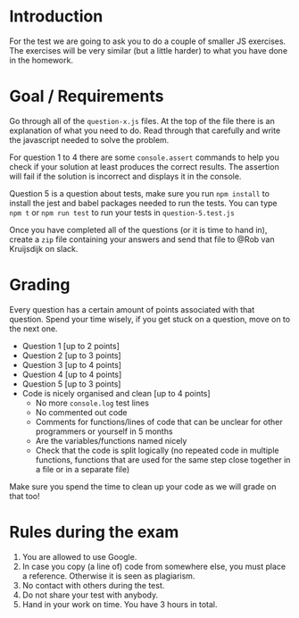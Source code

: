 # Introduction

For the test we are going to ask you to do a couple of smaller JS exercises. The exercises will be very similar (but a little harder) to what you have done in the homework.

# Goal / Requirements

Go through all of the `question-x.js` files. At the top of the file there is an explanation of what you need to do. Read through that carefully and write the javascript needed to solve the problem.

For question 1 to 4 there are some `console.assert` commands to help you check if your solution at least produces the correct results. The assertion will fail if the solution is incorrect and displays it in the console.

Question 5 is a question about tests, make sure you run `npm install` to install the jest and babel packages needed to run the tests. You can type `npm t` or `npm run test` to run your tests in `question-5.test.js`

Once you have completed all of the questions (or it is time to hand in), create a `zip` file containing your answers and send that file to @Rob van Kruijsdijk on slack.

# Grading

Every question has a certain amount of points associated with that question. Spend your time wisely, if you get stuck on a question, move on to the next one.

- Question 1 [up to 2 points]
- Question 2 [up to 3 points]
- Question 3 [up to 4 points]
- Question 4 [up to 4 points]
- Question 5 [up to 3 points]
- Code is nicely organised and clean [up to 4 points]
  - No more `console.log` test lines
  - No commented out code
  - Comments for functions/lines of code that can be unclear for other programmers or yourself in 5 months
  - Are the variables/functions named nicely
  - Check that the code is split logically (no repeated code in multiple functions, functions that are used for the same step close together in a file or in a separate file)

Make sure you spend the time to clean up your code as we will grade on that too!

# Rules during the exam

1. You are allowed to use Google.
2. In case you copy (a line of) code from somewhere else, you must place a reference. Otherwise it is seen as plagiarism.
3. No contact with others during the test.
4. Do not share your test with anybody.
5. Hand in your work on time. You have 3 hours in total.
